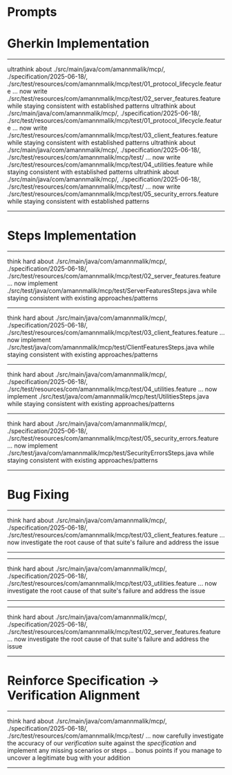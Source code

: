 # Prompts


# Gherkin Implementation

---

ultrathink about <background><implementation>./src/main/java/com/amannmalik/mcp/</implementation>, <specification>./specification/2025-06-18/</specification>, <verification>./src/test/resources/com/amannmalik/mcp/test/01_protocol_lifecycle.feature</verification></background> ... now write <deliverable>./src/test/resources/com/amannmalik/mcp/test/02_server_features.feature <note>while staying consistent with established patterns</note></deliverable>
ultrathink about <background><implementation>./src/main/java/com/amannmalik/mcp/</implementation>, <specification>./specification/2025-06-18/</specification>, <verification>./src/test/resources/com/amannmalik/mcp/test/01_protocol_lifecycle.feature</verification></background> ... now write <deliverable>./src/test/resources/com/amannmalik/mcp/test/03_client_features.feature <note>while staying consistent with established patterns</note></deliverable>
ultrathink about <background><implementation>./src/main/java/com/amannmalik/mcp/</implementation>, <specification>./specification/2025-06-18/</specification>, <verification>./src/test/resources/com/amannmalik/mcp/test/</verification></background> ... now write <deliverable>./src/test/resources/com/amannmalik/mcp/test/04_utilities.feature <note>while staying consistent with established patterns</note></deliverable>
ultrathink about <background><implementation>./src/main/java/com/amannmalik/mcp/</implementation>, <specification>./specification/2025-06-18/</specification>, <verification>./src/test/resources/com/amannmalik/mcp/test/</verification></background> ... now write <deliverable>./src/test/resources/com/amannmalik/mcp/test/05_security_errors.feature <note>while staying consistent with established patterns</note></deliverable>

---

# Steps Implementation

---

think hard about <background><implementation>./src/main/java/com/amannmalik/mcp/</implementation>, <specification>./specification/2025-06-18/</specification>, <verification>./src/test/resources/com/amannmalik/mcp/test/02_server_features.feature</verification></background> ... now implement <deliverable>./src/test/java/com/amannmalik/mcp/test/ServerFeaturesSteps.java</deliverable> <note>while staying consistent with existing approaches/patterns</note>

---

think hard about <background><implementation>./src/main/java/com/amannmalik/mcp/</implementation>, <specification>./specification/2025-06-18/</specification>, <verification>./src/test/resources/com/amannmalik/mcp/test/03_client_features.feature</verification></background> ... now implement <deliverable>./src/test/java/com/amannmalik/mcp/test/ClientFeaturesSteps.java</deliverable> <note>while staying consistent with existing approaches/patterns</note>

---

think hard about <background><implementation>./src/main/java/com/amannmalik/mcp/</implementation>, <specification>./specification/2025-06-18/</specification>, <verification>./src/test/resources/com/amannmalik/mcp/test/04_utilities.feature</verification></background> ... now implement <deliverable>./src/test/java/com/amannmalik/mcp/test/UtilitiesSteps.java</deliverable> <note>while staying consistent with existing approaches/patterns</note>

---

think hard about <background><implementation>./src/main/java/com/amannmalik/mcp/</implementation>, <specification>./specification/2025-06-18/</specification>, <verification>./src/test/resources/com/amannmalik/mcp/test/05_security_errors.feature</verification></background> ... now implement <deliverable>./src/test/java/com/amannmalik/mcp/test/SecurityErrorsSteps.java</deliverable> <note>while staying consistent with existing approaches/patterns</note>

---

# Bug Fixing

---

think hard about <background><implementation>./src/main/java/com/amannmalik/mcp/</implementation>, <specification>./specification/2025-06-18/</specification>, <verification>./src/test/resources/com/amannmalik/mcp/test/03_client_features.feature</verification></background> ... <step>now investigate the root cause of that suite's failure</step> and <goal>address the issue</goal></note>

---

---

think hard about <background><implementation>./src/main/java/com/amannmalik/mcp/</implementation>, <specification>./specification/2025-06-18/</specification>, <verification>./src/test/resources/com/amannmalik/mcp/test/03_utilities.feature</verification></background> ... <step>now investigate the root cause of that suite's failure</step> and <goal>address the issue</goal></note>

---

---

think hard about <background><implementation>./src/main/java/com/amannmalik/mcp/</implementation>, <specification>./specification/2025-06-18/</specification>, <verification>./src/test/resources/com/amannmalik/mcp/test/02_server_features.feature</verification></background> ... <step>now investigate the root cause of that suite's failure</step> and <goal>address the issue</goal></note>

---

# Reinforce Specification -> Verification Alignment

---

think hard about <background><implementation>./src/main/java/com/amannmalik/mcp/</implementation>, <specification>./specification/2025-06-18/</specification>, <verification>./src/test/resources/com/amannmalik/mcp/test/</verification></background> ... <step>now carefully investigate the accuracy of our _verification_ suite against the _specification_</step> and <goal>implement any missing scenarios or steps</goal> ... <note>bonus points if you manage to uncover a legitimate bug with your addition</note>

---